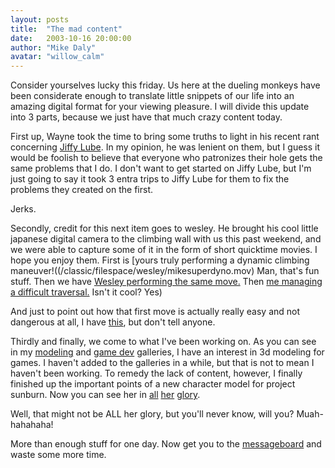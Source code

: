 ```yaml
---
layout: posts
title:  "The mad content"
date:   2003-10-16 20:00:00
author: "Mike Daly"
avatar: "willow_calm"
---
```

Consider yourselves lucky this friday. Us here at the dueling monkeys have been considerate enough to translate little snippets of our life into an amazing digital format for your viewing pleasure. I will divide this update into 3 parts, because we just have that much crazy content today.

 First up, Wayne took the time to bring some truths to light in his recent rant concerning [Jiffy Lube](/otc.html?view=specific&item=45). In my opinion, he was lenient on them, but I guess it would be foolish to believe that everyone who patronizes their hole gets the same problems that I do. I don't want to get started on Jiffy Lube, but I'm just going to say it took 3 entra trips to Jiffy Lube for them to fix the problems they created on the first.

 Jerks.

 Secondly, credit for this next item goes to wesley. He brought his cool little japanese digital camera to the climbing wall with us this past weekend, and we were able to capture some of it in the form of short quicktime movies. I hope you enjoy them. First is [yours truly performing a dynamic climbing maneuver!((/classic/filespace/wesley/mikesuperdyno.mov) Man, that's fun stuff. Then we have [Wesley performing the same move.](/classic/filespace/wesley/davedyno.mov) Then [me managing a difficult traversal.](/classic/filespace/wesley/miketraverse.mov) Isn't it cool? Yes)

 And just to point out how that first move is actually really easy and not dangerous at all, I have [this](/classic/filespace/wesley/mikedynofake.mov), but don't tell anyone.

 Thirdly and finally, we come to what I've been working on. As you can see in my [modeling](galleries.php?section=modeling) and [game dev](galleries.php?section=game%20dev) galleries, I have an interest in 3d modeling for games. I haven't added to the galleries in a while, but that is not to mean I haven't been working. To remedy the lack of content, however, I finally finished up the important points of a new character model for project sunburn. Now you can see her in [all](/classic/images/gallery/modeling/femalebodyrender4.jpg) [her](/classic/images/gallery/modeling/femalebodyrender6.jpg) [glory](/classic/images/gallery/modeling/femalebodyrender7.jpg).

 Well, that might not be ALL her glory, but you'll never know, will you? Muah-hahahaha!

 More than enough stuff for one day. Now get you to the [messageboard](topics.php) and waste some more time.